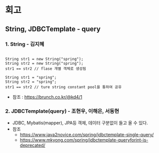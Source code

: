 # 회고

## String, JDBCTemplate - query

### 1. String - 김지혜
<pre><code>
String str1 = new String("spring");
String str2 = new String("spring");
str1 == str2 // flase 개별 객체로 생성됨

String str1 = "spring";
String str2 = "spring";
str1 == str2 // ture string constant pool을 통하여 공유
</code></pre>
- 참조 : https://brunch.co.kr/@kd4/1

### 2. JDBCTemplate(query) - 조현우, 이해은, 서동현
- JDBC, Mybatis(mapper), JPA등 객체, 데이터 구분없이 들고 올 수 있다.
- 참조
  - https://www.java2novice.com/spring/jdbctemplate-single-query/
  - https://www.mkyong.com/spring/jdbctemplate-queryforint-is-deprecated/
